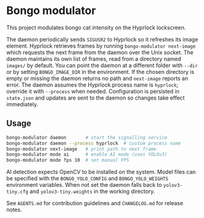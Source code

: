# Bongo modulator

This project modulates bongo cat intensity on the Hyprlock lockscreen.

The daemon periodically sends `SIGUSR2` to Hyprlock so it refreshes its image
element. Hyprlock retrieves frames by running `bongo-modulator next-image`
which requests the next frame from the daemon over the Unix socket. The daemon
maintains its own list of frames, read from a directory named `images/` by
default. You can point the daemon at a different folder with `--dir` or by
setting `BONGO_IMAGE_DIR` in the environment. If the chosen directory is empty or
missing the daemon returns no path and `next-image` reports an error.
The daemon assumes the Hyprlock process name is `hyprlock`; override it with
`--process` when needed.
Configuration is persisted in `state.json` and updates are sent to the daemon
so changes take effect immediately.

## Usage

```bash
bongo-modulator daemon       # start the signalling service
bongo-modulator daemon --process hyprlock  # custom process name
bongo-modulator next-image   # print path to next frame
bongo-modulator mode ai      # enable AI mode (uses YOLOv3)
bongo-modulator mode fps 10  # set manual FPS
```

AI detection expects OpenCV to be installed on the system. Model files can be
specified with the `BONGO_YOLO_CONFIG` and `BONGO_YOLO_WEIGHTS` environment
variables. When not set the daemon falls back to `yolov3-tiny.cfg` and
`yolov3-tiny.weights` in the working directory.

See `AGENTS.md` for contribution guidelines and `CHANGELOG.md` for release
notes.

